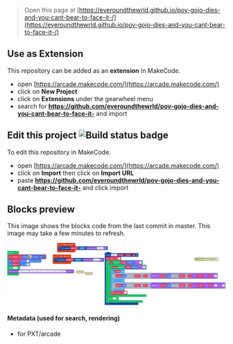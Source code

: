  


> Open this page at [https://everoundthewrld.github.io/pov-gojo-dies-and-you-cant-bear-to-face-it-/](https://everoundthewrld.github.io/pov-gojo-dies-and-you-cant-bear-to-face-it-/)

## Use as Extension

This repository can be added as an **extension** in MakeCode.

* open [https://arcade.makecode.com/](https://arcade.makecode.com/)
* click on **New Project**
* click on **Extensions** under the gearwheel menu
* search for **https://github.com/everoundthewrld/pov-gojo-dies-and-you-cant-bear-to-face-it-** and import

## Edit this project ![Build status badge](https://github.com/everoundthewrld/pov-gojo-dies-and-you-cant-bear-to-face-it-/workflows/MakeCode/badge.svg)

To edit this repository in MakeCode.

* open [https://arcade.makecode.com/](https://arcade.makecode.com/)
* click on **Import** then click on **Import URL**
* paste **https://github.com/everoundthewrld/pov-gojo-dies-and-you-cant-bear-to-face-it-** and click import

## Blocks preview

This image shows the blocks code from the last commit in master.
This image may take a few minutes to refresh.

![A rendered view of the blocks](https://github.com/everoundthewrld/pov-gojo-dies-and-you-cant-bear-to-face-it-/raw/master/.github/makecode/blocks.png)

#### Metadata (used for search, rendering)

* for PXT/arcade
<script src="https://makecode.com/gh-pages-embed.js"></script><script>makeCodeRender("{{ site.makecode.home_url }}", "{{ site.github.owner_name }}/{{ site.github.repository_name }}");</script>
